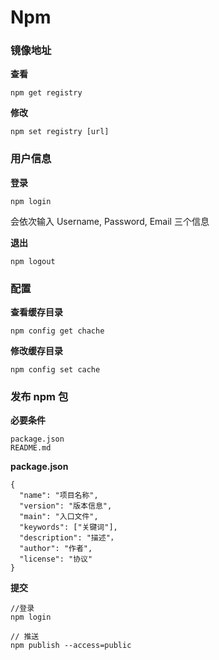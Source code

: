 # Npm

### 镜像地址

**查看**

    npm get registry

**修改**

    npm set registry [url]

### 用户信息

**登录**

    npm login

会依次输入 Username, Password, Email 三个信息

**退出**

    npm logout

### 配置

**查看缓存目录**

    npm config get chache

**修改缓存目录**

    npm config set cache


### 发布 npm 包

**必要条件**

```
package.json
README.md
```

**package.json**

```
{
  "name": "项目名称",
  "version": "版本信息",
  "main": "入口文件",
  "keywords": ["关键词"],
  "description": "描述"，
  "author": "作者",
  "license": "协议"
}
```

**提交**

```
//登录
npm login

// 推送
npm publish --access=public
```
